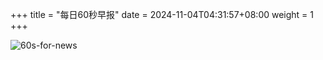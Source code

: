 +++
title = "每日60秒早报"
date = 2024-11-04T04:31:57+08:00
weight = 1
+++

![60s-for-news](/img/zaobao/zaobao.png "由 ALAPI 提供支持")
